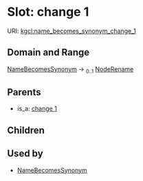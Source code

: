 
# Slot: change 1




URI: [kgcl:name_becomes_synonym_change_1](http://w3id.org/kgcl_schema/name_becomes_synonym_change_1)


## Domain and Range

[NameBecomesSynonym](NameBecomesSynonym.md) &#8594;  <sub>0..1</sub> [NodeRename](NodeRename.md)

## Parents

 *  is_a: [change 1](change_1.md)

## Children


## Used by

 * [NameBecomesSynonym](NameBecomesSynonym.md)
